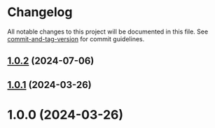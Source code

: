 # Changelog

All notable changes to this project will be documented in this file. See [commit-and-tag-version](https://github.com/absolute-version/commit-and-tag-version) for commit guidelines.

## [1.0.2](https://github.com/dmnsgn/value-inspector/compare/v1.0.1...v1.0.2) (2024-07-06)



## [1.0.1](https://github.com/dmnsgn/value-inspector/compare/v1.0.0...v1.0.1) (2024-03-26)



# 1.0.0 (2024-03-26)
